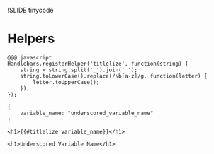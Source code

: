 !SLIDE tinycode

# Helpers #

	@@@ javascript
	Handlebars.registerHelper('titlelize', function(string) {
		string = string.split('_').join(' ');
		string.toLowerCase().replace(/\b[a-z]/g, function(letter) {
			letter.toUpperCase();
		});
	});
	
	{
		variable_name: "underscored_variable_name"
	}
	
	<h1>{{#titlelize variable_name}}</h1>
	
	<h1>Underscored Variable Name</h1>